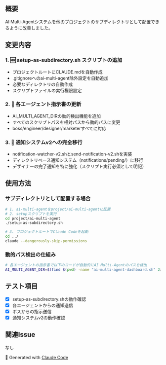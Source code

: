 ## 概要
AI Multi-Agentシステムを他のプロジェクトのサブディレクトリとして配置できるように改善しました。

## 変更内容

### 1. 🆕 setup-as-subdirectory.sh スクリプトの追加
- プロジェクトルートにCLAUDE.mdを自動作成
- .gitignoreへのai-multi-agent除外設定を自動追加
- 必要なディレクトリの自動作成
- スクリプトファイルの実行権限設定

### 2. 📝 各エージェント指示書の更新
- AI_MULTI_AGENT_DIRの動的検出機能を追加
- すべてのスクリプトパスを相対パスから動的パスに変更
- boss/engineer/designer/marketerすべてに対応

### 3. 🔧 通知システムv2への完全移行
- notification-watcher-v2.shとsend-notification-v2.shを実装
- ディレクトリベース通知システム（notifications/pending/）に移行
- デザイナーの完了通知を特に強化（スクリプト実行必須として明記）

## 使用方法

### サブディレクトリとして配置する場合
```bash
# 1. ai-multi-agentをproject/ai-multi-agentに配置
# 2. setupスクリプトを実行
cd project/ai-multi-agent
./setup-as-subdirectory.sh

# 3. プロジェクトルートでClaude Codeを起動
cd ../
claude --dangerously-skip-permissions
```

### 動的パス検出の仕組み
```bash
# 各エージェントの指示書で以下のコードが自動的にAI Multi-Agentのパスを検出
AI_MULTI_AGENT_DIR=$(find $(pwd) -name "ai-multi-agent-dashboard.sh" 2>/dev/null | head -1 | xargs dirname | xargs dirname)
```

## テスト項目
- [x] setup-as-subdirectory.shの動作確認
- [x] 各エージェントからの通知送信
- [x] ボスからの指示送信
- [x] 通知システムv2の動作確認

## 関連Issue
なし

🤖 Generated with [Claude Code](https://claude.ai/code)